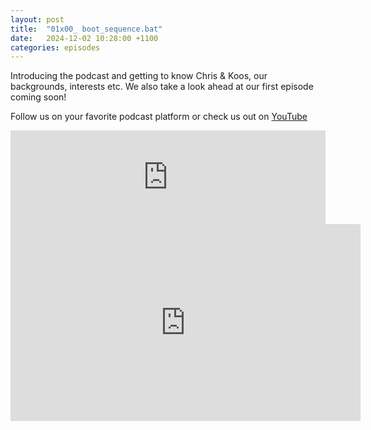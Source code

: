 ```yaml
---
layout: post
title:  "01x00_ boot_sequence.bat"
date:   2024-12-02 10:28:00 +1100
categories: episodes
---
```

Introducing the podcast and getting to know Chris & Koos, our backgrounds, interests etc. We also take a look ahead at our first episode coming soon!

Follow us on your favorite podcast platform or check us out on [YouTube](https://www.youtube.com/@CloudArchitects/podcasts)

<iframe src="https://player.rss.com/df3ndr/1781421?theme=dark" style="width: 100%; height: 150px;" title="01x00_ boot_sequence.bat" frameBorder="0" allow="accelerometer; autoplay; clipboard-write; encrypted-media; gyroscope; picture-in-picture"><a href="https://rss.com/podcasts/df3ndr/1781421/">01x00_ boot_sequence.bat | RSS.com</a></iframe>

<iframe width="560" height="315" src="https://www.youtube.com/embed/QJNCSQ-NGMY?si=2km12GOVfIWrsSHd" title="YouTube video player" frameborder="0" allow="accelerometer; autoplay; clipboard-write; encrypted-media; gyroscope; picture-in-picture; web-share" referrerpolicy="strict-origin-when-cross-origin" allowfullscreen></iframe>
